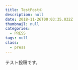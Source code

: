 ```yaml
---
title: TestPost①
description: null
date: 2018-11-26T00:03:35.032Z
thumbnail: null
categories:
  - PRESS
tags: null
class:
  - press
---
```

テスト投稿です。

